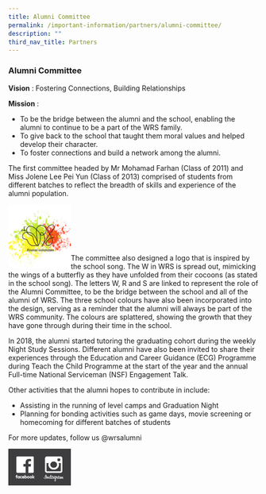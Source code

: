 ```yaml
---
title: Alumni Committee
permalink: /important-information/partners/alumni-committee/
description: ""
third_nav_title: Partners
---
```

### **Alumni Committee**
**Vision** : Fostering Connections, Building Relationships

**Mission** :  
* To be the bridge between the alumni and the school, enabling the alumni to continue to be a part of the WRS family.  
* To give back to the school that taught them moral values and helped develop their character.  
* To foster connections and build a network among the alumni.

The first committee headed by Mr Mohamad Farhan (Class of 2011) and Miss Jolene Lee Pei Yun (Class of 2013) comprised of students from different batches to reflect the breadth of skills and experience of the alumni population.

<img style="width:25%" src="/images/alumni%20committee.jpg" align = left>

<br><br><br><br><br>

The committee also designed a logo that is inspired by the school song. The W in WRS is spread out, mimicking the wings of a butterfly as they have unfolded from their cocoons (as stated in the school song). The letters W, R and S are linked to represent the role of the Alumni Committee, to be the bridge between the school and all of the alumni of WRS. The three school colours have also been incorporated into the design, serving as a reminder that the alumni will always be part of the WRS community. The colours are splattered, showing the growth that they have gone through during their time in the school.

In 2018, the alumni started tutoring the graduating cohort during the weekly Night Study Sessions. Different alumni have also been invited to share their experiences through the Education and Career Guidance (ECG) Programme during Teach the Child Programme at the start of the year and the annual Full-time National Serviceman (NSF) Engagement Talk.

Other activities that the alumni hopes to contribute in include:  
* Assisting in the running of level camps and Graduation Night  
* Planning for bonding activities such as game days, movie screening or homecoming for different batches of students

For more updates, follow us @wrsalumni

<img style="width:25%" src="/images/wrsalumni.jpg" align = left>
